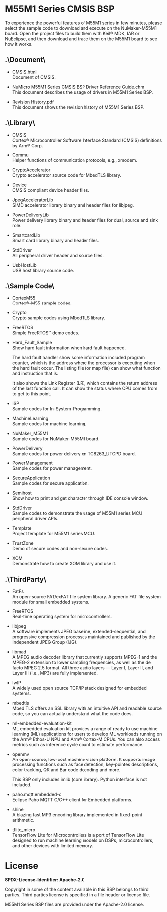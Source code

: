 # M55M1 Series CMSIS BSP

To experience the powerful features of M55M1 series in few minutes, please select the sample code to download and execute on the NuMaker-M55M1 board. Open the project files to build them with Keil® MDK, IAR or NuEclipse, and then download and trace them on the M55M1 board to see how it works.


## .\Document\

- CMSIS.html<br>
	Document of CMSIS.

- NuMicro M55M1 Series CMSIS BSP Driver Reference Guide.chm<br>
	This document describes the usage of drivers in M55M1 Series BSP.

- Revision History.pdf<br>
	This document shows the revision history of M55M1 Series BSP.


## .\Library\

- CMSIS<br>
	Cortex® Microcontroller Software Interface Standard (CMSIS) definitions by Arm® Corp.

- Commu<br>
	Helper functions of communication protocols, e.g., xmodem.

- CryptoAccelerator<br>
	Crypto accelerator source code for MbedTLS library.

- Device<br>
	CMSIS compliant device header files.

- JpegAcceleratorLib<br>
	SIMD accelerator library binary and header files for libjpeg.

- PowerDeliveryLib<br>
	Power delivery library binary and header files for dual, source and sink role.

- SmartcardLib<br>
	Smart card library binary and header files.

- StdDriver<br>
	All peripheral driver header and source files.

- UsbHostLib<br>
	USB host library source code.


## .\Sample Code\

- CortexM55<br>
	Cortex®-M55 sample codes.

- Crypto<br>
	Crypto sample codes using MbedTLS library.

- FreeRTOS<br>
	Simple FreeRTOS™ demo codes.
	
- Hard\_Fault\_Sample<br>
	Show hard fault information when hard fault happened.<p>
	The hard fault handler show some information included program counter, which is the address where the processor is executing when the hard fault occur. The listing file (or map file) can show what function and instruction that is.<p>
	It also shows the Link Register (LR), which contains the return address of the last function call. It can show the status where CPU comes from to get to this point.

- ISP<br>
	Sample codes for In-System-Programming.

- MachineLearning<br>
	Sample codes for machine learning.

- NuMaker_M55M1<br>
	Sample codes for NuMaker-M55M1 board.

- PowerDelivery<br>
	Sample codes for power delivery on TC8263_UTCPD board.

- PowerManagement<br>
	Sample codes for power management.

- SecureApplication<br>
	Sample codes for secure application.

- Semihost<br>
	Show how to print and get character through IDE console window.

- StdDriver<br>
	Sample codes to demonstrate the usage of M55M1 series MCU peripheral driver APIs.

- Template<br>
	Project template for M55M1 series MCU.

- TrustZone<br>
	Demo of secure codes and non-secure codes.

- XOM<br>
	Demonstrate how to create XOM library and use it.


## .\ThirdParty\

- FatFs<br>
	An open-source FAT/exFAT file system library. A generic FAT file system module for small embedded systems.

- FreeRTOS<br>
	Real-time operating system for microcontrollers.

- libjpeg<br>
	A software implements JPEG baseline, extended-sequential, and progressive compression processes maintained and published by the Independent JPEG Group (IJG).

- libmad<br>
	A MPEG audio decoder library that currently supports MPEG-1 and the MPEG-2 extension to lower sampling frequencies, as well as the de facto MPEG 2.5 format. All three audio layers — Layer I, Layer II, and Layer III (i.e., MP3) are fully implemented.

- lwIP<br>
	A widely used open source TCP/IP stack designed for embedded systems.

- mbedtls<br>
	Mbed TLS offers an SSL library with an intuitive API and readable source code, so you can actually understand what the code does.

- ml-embedded-evaluation-kit<br>
	ML embedded evaluation kit provides a range of ready to use machine learning (ML) applications for users to develop ML workloads running on the Arm® Ethos-U NPU and Arm® Cortex-M CPUs. You can also access metrics such as inference cycle count to estimate performance.

- openmv<br>
	An open-source, low-cost machine vision platform. It supports image processing functions such as face detection, key-pointes descriptions, color tracking, QR and Bar code decoding and more.<p>
	This BSP only includes imlib (core library). Python interface is not included.

- paho.mqtt.embedded-c<br>
	Eclipse Paho MQTT C/C++ client for Embedded platforms.

- shine<br>
	A blazing fast MP3 encoding library implemented in fixed-point arithmetic.

- tflite_micro<br>
	TensorFlow Lite for Microcontrollers is a port of TensorFlow Lite designed to run machine learning models on DSPs, microcontrollers, and other devices with limited memory.


# License

**SPDX-License-Identifier: Apache-2.0**

Copyright in some of the content available in this BSP belongs to third parties.
Third parties license is specified in a file header or license file.<p>
M55M1 Series BSP files are provided under the Apache-2.0 license.
